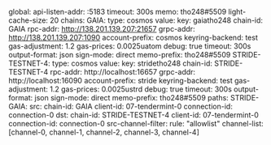 global:
    api-listen-addr: :5183
    timeout: 300s
    memo: tho248#5509
    light-cache-size: 20
chains:
    GAIA:
        type: cosmos
        value:
            key: gaiatho248
            chain-id: GAIA
            rpc-addr: http://138.201.139.207:21657
            grpc-addr: http://138.201.139.207:1090
            account-prefix: cosmos
            keyring-backend: test
            gas-adjustment: 1.2
            gas-prices: 0.0025uatom
            debug: true
            timeout: 300s
            output-format: json
            sign-mode: direct
            memo-prefix: tho248#5509
    STRIDE-TESTNET-4:
        type: cosmos
        value:
            key: stridetho248
            chain-id: STRIDE-TESTNET-4
            rpc-addr: http://localhost:16657
            grpc-addr: http://localhost:16090
            account-prefix: stride
            keyring-backend: test
            gas-adjustment: 1.2
            gas-prices: 0.0025ustrd
            debug: true
            timeout: 300s
            output-format: json
            sign-mode: direct
            memo-prefix: tho248#5509
paths:
    STRIDE-GAIA:
        src:
            chain-id: GAIA
            client-id: 07-tendermint-0
            connection-id: connection-0
        dst:
            chain-id: STRIDE-TESTNET-4
            client-id: 07-tendermint-0
            connection-id: connection-0
        src-channel-filter:
            rule: "allowlist"
            channel-list: [channel-0, channel-1, channel-2, channel-3, channel-4]
